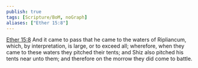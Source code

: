 ```yaml
---
publish: true
tags: [Scripture/BoM, noGraph]
aliases: ["Ether 15:8"]
---
```

[Ether 15:8](https://churchofjesuschrist.org/study/scriptures/bofm/ether/15?lang=eng&id=p8#p8) And it came to pass that he came to the waters of Ripliancum, which, by interpretation, is large, or to exceed all; wherefore, when they came to these waters they pitched their tents; and Shiz also pitched his tents near unto them; and therefore on the morrow they did come to battle.
